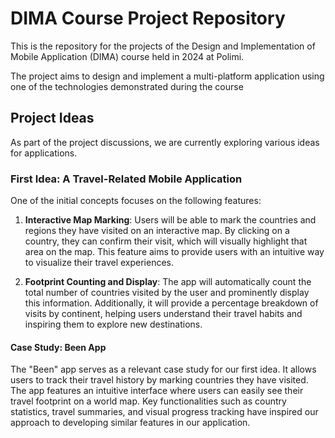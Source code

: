 # DIMA Course Project Repository

This is the repository for the projects of the Design and Implementation of Mobile Application (DIMA) course held in 2024 at Polimi.

The project aims to design and implement a multi-platform application using one of the technologies demonstrated during the course

## Project Ideas

As part of the project discussions, we are currently exploring various ideas for applications. 

### First Idea: A Travel-Related Mobile Application

One of the initial concepts focuses on the following features:

1. **Interactive Map Marking**: Users will be able to mark the countries and regions they have visited on an interactive map. By clicking on a country, they can confirm their visit, which will visually highlight that area on the map. This feature aims to provide users with an intuitive way to visualize their travel experiences.

2. **Footprint Counting and Display**: The app will automatically count the total number of countries visited by the user and prominently display this information. Additionally, it will provide a percentage breakdown of visits by continent, helping users understand their travel habits and inspiring them to explore new destinations.

#### Case Study: Been App

The "Been" app serves as a relevant case study for our first idea. It allows users to track their travel history by marking countries they have visited. The app features an intuitive interface where users can easily see their travel footprint on a world map. Key functionalities such as country statistics, travel summaries, and visual progress tracking have inspired our approach to developing similar features in our application.
